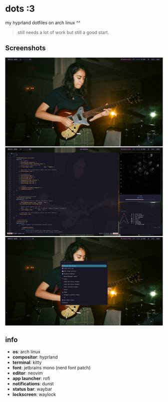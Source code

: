 # dots :3
my hyprland dotfiles on arch linux ^^
> still needs a lot of work but still a good start.

## Screenshots
![1](./.github/1.png)
![2](./.github/2.png)
![3](./.github/3.png)

## info
- **os**: arch linux
- **compositor**: hyprland
- **terminal**: kitty
- **font**: jetbrains mono (nerd font patch)
- **editor**: neovim
- **app launcher**: rofi
- **notifications**: dunst
- **status bar**: waybar
- **lockscreen**: waylock
